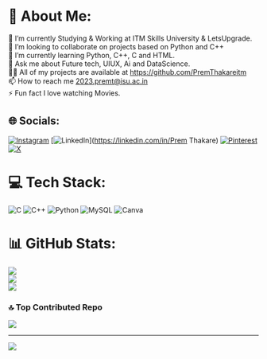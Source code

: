 # 💫 About Me:
🔭 I’m currently Studying & Working at ITM Skills University & LetsUpgrade.<br>🤝 I’m looking to collaborate on projects based on Python and C++<br>🌱 I’m currently learning Python, C++, C and HTML.<br>💬 Ask me about Future tech, UIUX, Ai and DataScience.<br>👨‍💻 All of my projects are available at https://github.com/PremThakareitm<br>📫 How to reach me 2023.premt@isu.ac.in<br>⚡ Fun fact I love watching Movies.


## 🌐 Socials:
[![Instagram](https://img.shields.io/badge/Instagram-%23E4405F.svg?logo=Instagram&logoColor=white)](https://instagram.com/prem.thakare_) [![LinkedIn](https://img.shields.io/badge/LinkedIn-%230077B5.svg?logo=linkedin&logoColor=white)](https://linkedin.com/in/Prem Thakare) [![Pinterest](https://img.shields.io/badge/Pinterest-%23E60023.svg?logo=Pinterest&logoColor=white)](https://pinterest.com/premthakare96680) [![X](https://img.shields.io/badge/X-black.svg?logo=X&logoColor=white)](https://x.com/@PremThakare_) 

# 💻 Tech Stack:
![C](https://img.shields.io/badge/c-%2300599C.svg?style=plastic&logo=c&logoColor=white) ![C++](https://img.shields.io/badge/c++-%2300599C.svg?style=plastic&logo=c%2B%2B&logoColor=white) ![Python](https://img.shields.io/badge/python-3670A0?style=plastic&logo=python&logoColor=ffdd54) ![MySQL](https://img.shields.io/badge/mysql-%2300000f.svg?style=plastic&logo=mysql&logoColor=white) ![Canva](https://img.shields.io/badge/Canva-%2300C4CC.svg?style=plastic&logo=Canva&logoColor=white)
# 📊 GitHub Stats:
![](https://github-readme-stats.vercel.app/api?username=PremThakareitm&theme=flag-india&hide_border=false&include_all_commits=true&count_private=false)<br/>
![](https://github-readme-streak-stats.herokuapp.com/?user=PremThakareitm&theme=flag-india&hide_border=false)<br/>
![](https://github-readme-stats.vercel.app/api/top-langs/?username=PremThakareitm&theme=flag-india&hide_border=false&include_all_commits=true&count_private=false&layout=compact)

### 🔝 Top Contributed Repo
![](https://github-contributor-stats.vercel.app/api?username=PremThakareitm&limit=5&theme=dark&combine_all_yearly_contributions=true)

---
[![](https://visitcount.itsvg.in/api?id=PremThakareitm&icon=0&color=1)](https://visitcount.itsvg.in)

<!-- Proudly created with GPRM ( https://gprm.itsvg.in ) -->